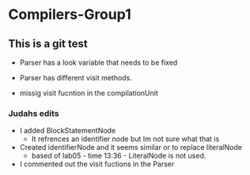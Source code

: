 # Compilers-Group1

## This is a git test

- Parser has a look variable that needs to be fixed

- Parser has different visit methods.

- missig visit fucntion in the compilationUnit

### Judahs edits
- I added BlockStatementNode
    - It refrences an identifier node but Im not sure what that is
- Created identifierNode and it seems similar or to replace literalNode
    - based of lab05 - time 13:36 - LiteralNode is not used.
- I commented out the visit fuctions in the Parser
